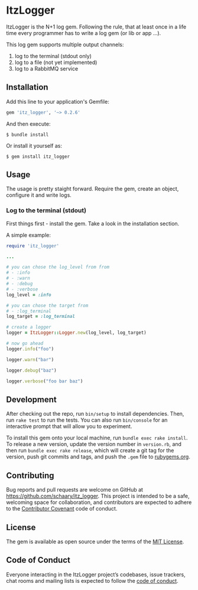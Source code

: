 # ItzLogger

ItzLogger is the N+1 log gem. Following the rule, that at least once in a life time every programmer has to write a log gem (or lib or app ...). 

This log gem supports multiple output channels:

1. log to the terminal (stdout only)
2. log to a file (not yet implemented)
3. log to a RabbitMQ service


## Installation

Add this line to your application's Gemfile:

```ruby
gem 'itz_logger', '~> 0.2.6'
```

And then execute:

    $ bundle install

Or install it yourself as:

    $ gem install itz_logger

## Usage

The usage is pretty staight forward. Require the gem, create an object, configure it and write logs. 

### Log to the terminal (stdout)

First things first - install the gem. Take a look in the installation section.

A simple example:

```ruby
require 'itz_logger'

...

# you can chose the log_level from from
# - :info
# - :warn
# - :debug
# - :verbose
log_level = :info

# you can chose the target from
# - :log_terminal
log_target = :log_terminal

# create a logger
logger = ItzLogger::Logger.new(log_level, log_target)

# now go ahead
logger.info("foo")

logger.warn("bar")

logger.debug("baz")

logger.verbose("foo bar baz")
```

## Development

After checking out the repo, run `bin/setup` to install dependencies. Then, run `rake test` to run the tests. You can also run `bin/console` for an interactive prompt that will allow you to experiment.

To install this gem onto your local machine, run `bundle exec rake install`. To release a new version, update the version number in `version.rb`, and then run `bundle exec rake release`, which will create a git tag for the version, push git commits and tags, and push the `.gem` file to [rubygems.org](https://rubygems.org).

## Contributing

Bug reports and pull requests are welcome on GitHub at https://github.com/schaary/itz_logger. This project is intended to be a safe, welcoming space for collaboration, and contributors are expected to adhere to the [Contributor Covenant](http://contributor-covenant.org) code of conduct.

## License

The gem is available as open source under the terms of the [MIT License](https://opensource.org/licenses/MIT).

## Code of Conduct

Everyone interacting in the ItzLogger project’s codebases, issue trackers, chat rooms and mailing lists is expected to follow the [code of conduct](https://github.com/schaary/itz_logger/blob/master/CODE_OF_CONDUCT.md).
